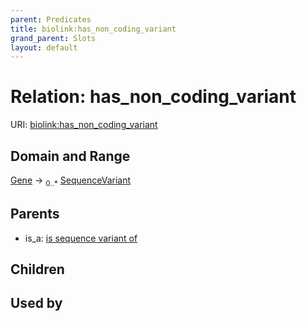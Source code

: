 ```yaml
---
parent: Predicates
title: biolink:has_non_coding_variant
grand_parent: Slots
layout: default
---
```


# Relation: has_non_coding_variant




URI: [biolink:has_non_coding_variant](https://w3id.org/biolink/vocab/has_non_coding_variant)

## Domain and Range

[Gene](Gene.md) ->  <sub>0..*</sub> [SequenceVariant](SequenceVariant.md)

## Parents

 *  is_a: [is sequence variant of](is_sequence_variant_of.md)

## Children


## Used by

